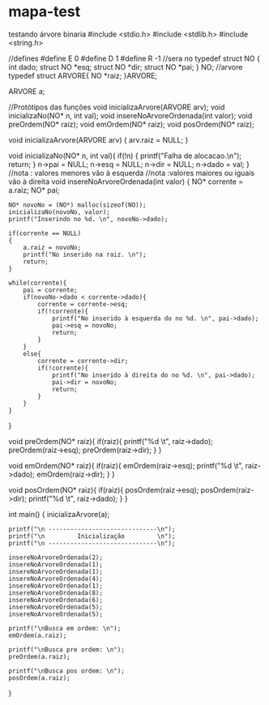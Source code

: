# mapa-test
testando árvore binaria 
#include <stdio.h>
#include <stdlib.h>
#include <string.h>

//defines
#define E 0
#define D 1
#define R -1
//sera no
typedef struct NO {
	int dado;
	struct NO *esq;
	struct NO *dir;
	struct NO *pai;
} NO;
//arvore
typedef struct ARVORE{
	NO *raiz;
}ARVORE;

ARVORE a;

//Protótipos das funções
void inicializaArvore(ARVORE arv);
void inicializaNo(NO* n, int val);
void insereNoArvoreOrdenada(int valor);
void preOrdem(NO* raiz);
void emOrdem(NO* raiz);
void posOrdem(NO* raiz);

void inicializaArvore(ARVORE arv)
{
	arv.raiz = NULL;
}

void inicializaNo(NO* n, int val){
	if(!n)
	{
		printf("Falha de alocacao.\n");
		return;
	}
	n->pai = NULL;
	n->esq = NULL;
	n->dir = NULL;
	n->dado = val;
}
//nota : valores menores  vão à esquerda
//nota :valores maiores ou iguais vão à direita
void insereNoArvoreOrdenada(int valor)
{
	NO* corrente = a.raiz;
	NO* pai;

	NO* novoNo = (NO*) malloc(sizeof(NO));
	inicializaNo(novoNo, valor);
	printf("Inserindo no %d. \n", novoNo->dado);
	
	if(corrente == NULL)
	{
		a.raiz = novoNo;
		printf("No inserido na raiz. \n");
		return;
	}
	
	while(corrente){
		pai = corrente;
		if(novoNo->dado < corrente->dado){
			corrente = corrente->esq;
			if(!corrente){
				printf("No inserido à esquerda do no %d. \n", pai->dado);
				pai->esq = novoNo;
				return;
			}
		}
		else{
			corrente = corrente->dir;
			if(!corrente){
				printf("No inserido à direita do no %d. \n", pai->dado);
				pai->dir = novoNo;
				return;
			}
		}
	}
}

void preOrdem(NO* raiz){
	if(raiz){
		printf("%d \t", raiz->dado);
		preOrdem(raiz->esq);
		preOrdem(raiz->dir);
	}
}

void emOrdem(NO* raiz){
	if(raiz){
		emOrdem(raiz->esq);
		printf("%d \t", raiz->dado);
		emOrdem(raiz->dir);
	}
}

void posOrdem(NO* raiz){
	if(raiz){
		posOrdem(raiz->esq);
		posOrdem(raiz->dir);
		printf("%d \t", raiz->dado);
	}
}

int main()
{
	inicializaArvore(a);
	
	printf("\n ------------------------------\n");
	printf("\n         Inicialização         \n");
	printf("\n ------------------------------\n");
	
	insereNoArvoreOrdenada(2);
	insereNoArvoreOrdenada(1);
	insereNoArvoreOrdenada(1);
	insereNoArvoreOrdenada(4);
	insereNoArvoreOrdenada(1);
	insereNoArvoreOrdenada(8);
	insereNoArvoreOrdenada(6);
    insereNoArvoreOrdenada(5);
    insereNoArvoreOrdenada(5);
	
	printf("\nBusca em ordem: \n");
	emOrdem(a.raiz);
	
	printf("\nBusca pre ordem: \n");
	preOrdem(a.raiz);
	
	printf("\nBusca pos ordem: \n");
	posOrdem(a.raiz);
}

